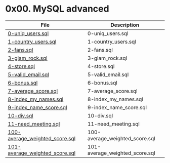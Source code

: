 # 0x00. MySQL advanced

| File      | Description |
| ----------- | ----------- |
| [0-uniq_users.sql](./0-uniq_users.sql) | 0-uniq_users.sql |
| [1-country_users.sql](./1-country_users.sql) | 1-country_users.sql |
| [2-fans.sql](./2-fans.sql) | 2-fans.sql |
| [3-glam_rock.sql](./3-glam_rock.sql) | 3-glam_rock.sql |
| [4-store.sql](./4-store.sql) | 4-store.sql |
| [5-valid_email.sql](./5-valid_email.sql) | 5-valid_email.sql |
| [6-bonus.sql](./6-bonus.sql) | 6-bonus.sql |
| [7-average_score.sql](./7-average_score.sql) | 7-average_score.sql |
| [8-index_my_names.sql](./8-index_my_names.sql) | 8-index_my_names.sql |
| [9-index_name_score.sql](./9-index_name_score.sql) | 9-index_name_score.sql |
| [10-div.sql](./10-div.sql) | 10-div.sql |
| [11-need_meeting.sql](./11-need_meeting.sql) | 11-need_meeting.sql |
| [100-average_weighted_score.sql](./100-average_weighted_score.sql) | 100-average_weighted_score.sql |
| [101-average_weighted_score.sql](./101-average_weighted_score.sql) | 101-average_weighted_score.sql |
